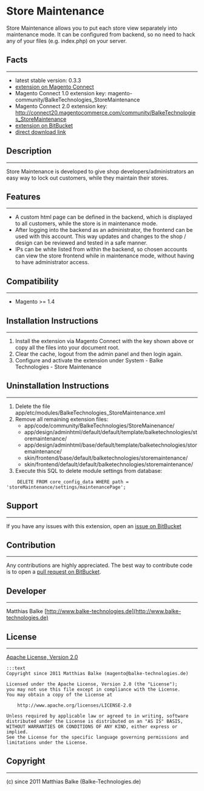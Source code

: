 # Store Maintenance

Store Maintenance allows you to put each store view separately into maintenance mode. It can be configured from backend, so no need to hack any of your files (e.g. index.php) on your server.

## Facts
- - -
 * latest stable version: 0.3.3
 * [extension on Magento Connect](http://www.magentocommerce.com/magento-connect/store-maintenance.html)
 * Magento Connect 1.0 extension key: magento-community/BalkeTechnologies_StoreMaintenance
 * Magento Connect 2.0 extension key: http://connect20.magentocommerce.com/community/BalkeTechnologies_StoreMaintenance
 * [extension on BitBucket](https://bitbucket.org/3lt0n/magento-module-storemaintenance)
 * [direct download link](https://bitbucket.org/3lt0n/magento-module-storemaintenance/downloads/BalkeTechnologies_StoreMaintenance-0.3.3.tgz)

## Description
- - -
Store Maintenance is developed to give shop developers/administrators an easy way to lock out customers, while they maintain their stores.

## Features
- - -
 * A custom html page can be defined in the backend, which is displayed to all customers, while the store is in maintenance mode.
 * After logging into the backend as an administrator, the frontend can be used with this account. This way updates and changes to the shop / design can be reviewed and tested in a safe manner.
 * IPs can be white listed from within the backend, so chosen accounts can view the store frontend while in maintenance mode, without having to have administrator access.

## Compatibility
- - -
 * Magento >= 1.4

## Installation Instructions
- - -
1. Install the extension via Magento Connect with the key shown above or copy all the files into your document root.
2. Clear the cache, logout from the admin panel and then login again.
3. Configure and activate the extension under System - Balke Technologies - Store Maintenance

## Uninstallation Instructions
- - -
1. Delete the file app/etc/modules/BalkeTechnologies_StoreMaintenance.xml
2. Remove all remaining extension files:
    * app/code/community/BalkeTechnologies/StoreMainenance/
    * app/design/adminhtml/default/default/template/balketechnologies/storemaintenance/
    * app/design/adminhtml/base/default/template/balketechnologies/storemaintenance/
    * skin/frontend/base/default/balketechnologies/storemaintenance/
    * skin/frontend/default/default/balketechnologies/storemaintenance/
3. Execute this SQL to delete module settings from database:  
```
    DELETE FROM core_config_data WHERE path = 'storeMaintenance/settings/maintenancePage';
```

## Support
- - -
If you have any issues with this extension, open an [issue on BitBucket](https://bitbucket.org/3lt0n/magento-module-storemaintenance/issues)

## Contribution
- - -
Any contributions are highly appreciated. The best way to contribute code is to open a
[pull request on BitBucket](https://confluence.atlassian.com/display/BITBUCKET/Working+with+pull+requests).

## Developer
- - -
Matthias Balke
[http://www.balke-technologies.de](http://www.balke-technologies.de)

## License
- - -
[Apache License, Version 2.0](http://www.apache.org/licenses/LICENSE-2.0.html)

    :::text
    Copyright since 2011 Matthias Balke (magento@balke-technologies.de)

    Licensed under the Apache License, Version 2.0 (the "License");
    you may not use this file except in compliance with the License.
    You may obtain a copy of the License at

        http://www.apache.org/licenses/LICENSE-2.0

    Unless required by applicable law or agreed to in writing, software
    distributed under the License is distributed on an "AS IS" BASIS,
    WITHOUT WARRANTIES OR CONDITIONS OF ANY KIND, either express or implied.
    See the License for the specific language governing permissions and
    limitations under the License.

## Copyright
- - -
(c) since 2011 Matthias Balke (Balke-Technologies.de)